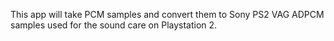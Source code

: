 This app will take PCM samples and convert them to Sony PS2 VAG ADPCM samples used for the sound care on Playstation 2.
